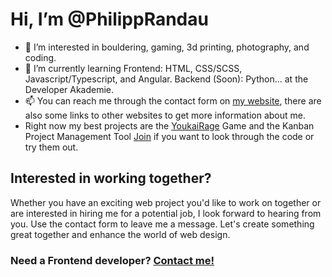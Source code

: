 # Hi, I’m @PhilippRandau
- 👀 I’m interested in bouldering, gaming, 3d printing, photography, and coding.
- 🌱 I’m currently learning Frontend: HTML, CSS/SCSS, Javascript/Typescript, and Angular. Backend (Soon): Python... at the Developer Akademie.
- 📫 You can reach me through the contact form on [my website](https://philipp-randau.developerakademie.net/portfolio/), there are also some links to other websites to get more information about me.
- Right now my best projects are the [YoukaiRage](https://github.com/PhilippRandau/YoukaiRage) Game and the Kanban Project Management Tool [Join](https://github.com/PhilippRandau/Join) if you want to look through the code or try them out.
## Interested in working together?
Whether you have an exciting web project you'd like to work on together or are interested in hiring me for a potential job, I look forward to hearing from you. Use the contact form to leave me a message. Let's create something great together and enhance the world of web design.
### Need a Frontend developer? **[Contact me!](https://philipp-randau.developerakademie.net/portfolio/#contact)**

<!---
- 💞️ I’m looking to collaborate on ...


PhilippRandau/PhilippRandau is a ✨ special ✨ repository because its `README.md` (this file) appears on your GitHub profile.
You can click the Preview link to take a look at your changes.
--->
